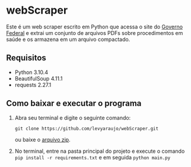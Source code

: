 # webScraper

Este é um web scraper escrito em Python que acessa o site do [Governo Federal](https://www.gov.br/ans/pt-br/assuntos/consumidor/o-que-o-seu-plano-de-saude-deve-cobrir-1/o-que-e-o-rol-de-procedimentos-e-evento-em-saude) e extrai um conjunto de arquivos PDFs sobre procedimentos em saúde e os armazena em um arquivo compactado.

## Requisitos 

- Python 3.10.4
- BeautifulSoup 4.11.1
- requests 2.27.1



## Como baixar e executar o programa 

1. Abra seu terminal e digite o seguinte comando:

   `git clone https://github.com/levyaraujo/webScraper.git`

   ou baixe o [arquivo zip](https://github.com/levyaraujo/webScraper/archive/refs/heads/main.zip).

2. No terminal, entre na pasta principal do projeto e execute o comando `pip install -r requirements.txt` e em seguida `python main.py`

